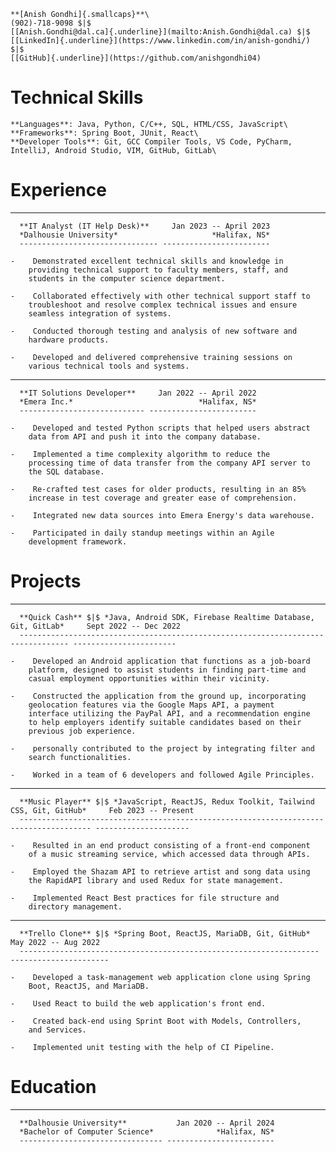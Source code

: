 ``` center
**[Anish Gondhi]{.smallcaps}**\
(902)-718-9098 $|$
[[Anish.Gondhi@dal.ca]{.underline}](mailto:Anish.Gondhi@dal.ca) $|$
[[LinkedIn]{.underline}](https://www.linkedin.com/in/anish-gondhi/) $|$
[[GitHub]{.underline}](https://github.com/anishgondhi04)
```

# Technical Skills

``` itemize
**Languages**: Java, Python, C/C++, SQL, HTML/CSS, JavaScript\
**Frameworks**: Spring Boot, JUnit, React\
**Developer Tools**: Git, GCC Compiler Tools, VS Code, PyCharm,
IntelliJ, Android Studio, VIM, GitHub, GitLab\
```

# Experience

-   ------------------------------- ------------------------
      **IT Analyst (IT Help Desk)**     Jan 2023 -- April 2023
      *Dalhousie University*                     *Halifax, NS*
      ------------------------------- ------------------------

    -    Demonstrated excellent technical skills and knowledge in
        providing technical support to faculty members, staff, and
        students in the computer science department.

    -    Collaborated effectively with other technical support staff to
        troubleshoot and resolve complex technical issues and ensure
        seamless integration of systems.

    -    Conducted thorough testing and analysis of new software and
        hardware products.

    -    Developed and delivered comprehensive training sessions on
        various technical tools and systems.

-   ---------------------------- ------------------------
      **IT Solutions Developer**     Jan 2022 -- April 2022
      *Emera Inc.*                            *Halifax, NS*
      ---------------------------- ------------------------

    -    Developed and tested Python scripts that helped users abstract
        data from API and push it into the company database.

    -    Implemented a time complexity algorithm to reduce the
        processing time of data transfer from the company API server to
        the SQL database.

    -    Re-crafted test cases for older products, resulting in an 85%
        increase in test coverage and greater ease of comprehension.

    -    Integrated new data sources into Emera Energy's data warehouse.

    -    Participated in daily standup meetings within an Agile
        development framework.

# Projects

-   --------------------------------------------------------------------------------- -----------------------
      **Quick Cash** $|$ *Java, Android SDK, Firebase Realtime Database, Git, GitLab*     Sept 2022 -- Dec 2022
      --------------------------------------------------------------------------------- -----------------------

    -    Developed an Android application that functions as a job-board
        platform, designed to assist students in finding part-time and
        casual employment opportunities within their vicinity.

    -    Constructed the application from the ground up, incorporating
        geolocation features via the Google Maps API, a payment
        interface utilizing the PayPal API, and a recommendation engine
        to help employers identify suitable candidates based on their
        previous job experience.

    -    personally contributed to the project by integrating filter and
        search functionalities.

    -    Worked in a team of 6 developers and followed Agile Principles.

-   -------------------------------------------------------------------------------------- ---------------------
      **Music Player** $|$ *JavaScript, ReactJS, Redux Toolkit, Tailwind CSS, Git, GitHub*     Feb 2023 -- Present
      -------------------------------------------------------------------------------------- ---------------------

    -    Resulted in an end product consisting of a front-end component
        of a music streaming service, which accessed data through APIs.

    -    Employed the Shazam API to retrieve artist and song data using
        the RapidAPI library and used Redux for state management.

    -    Implemented React Best practices for file structure and
        directory management.

-   ------------------------------------------------------------------- ----------------------
      **Trello Clone** $|$ *Spring Boot, ReactJS, MariaDB, Git, GitHub*     May 2022 -- Aug 2022
      ------------------------------------------------------------------- ----------------------

    -    Developed a task-management web application clone using Spring
        Boot, ReactJS, and MariaDB.

    -    Used React to build the web application's front end.

    -    Created back-end using Sprint Boot with Models, Controllers,
        and Services.

    -    Implemented unit testing with the help of CI Pipeline.

# Education

-   -------------------------------- ------------------------
      **Dalhousie University**           Jan 2020 -- April 2024
      *Bachelor of Computer Science*              *Halifax, NS*
      -------------------------------- ------------------------
